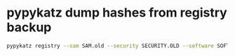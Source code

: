 # pypykatz dump hashes from registry backup
```bash
pypykatz registry --sam SAM.old --security SECURITY.OLD --software SOFTWARE.OLD SYSTEM.OLD
```
